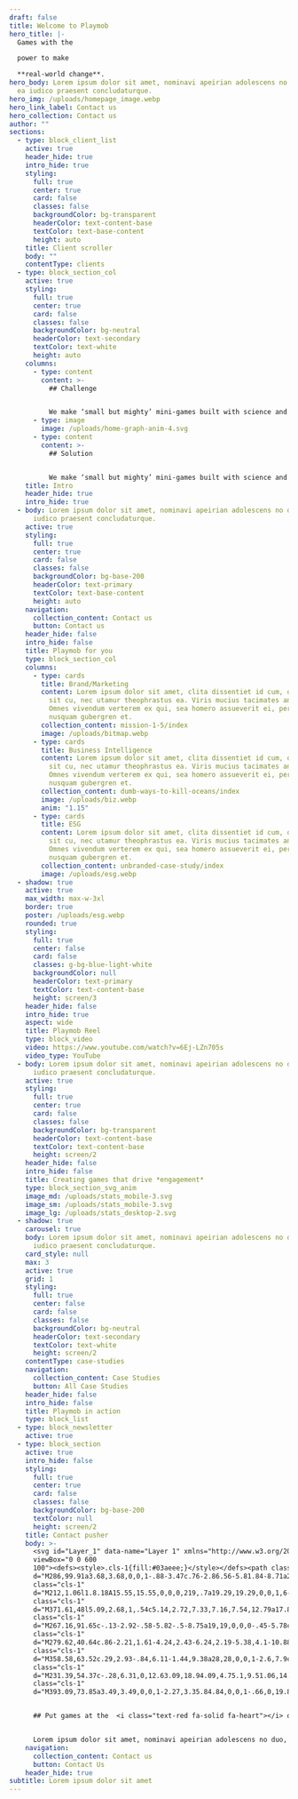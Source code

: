 ```yaml
---
draft: false
title: Welcome to Playmob
hero_title: |-
  Games with the  

  power to make  

  **real-world change**.
hero_body: Lorem ipsum dolor sit amet, nominavi apeirian adolescens no duo, pro
  ea iudico praesent concludaturque.
hero_img: /uploads/homepage_image.webp
hero_link_label: Contact us
hero_collection: Contact us
author: ""
sections:
  - type: block_client_list
    active: true
    header_hide: true
    intro_hide: true
    styling:
      full: true
      center: true
      card: false
      classes: false
      backgroundColor: bg-transparent
      headerColor: text-content-base
      textColor: text-base-content
      height: auto
    title: Client scroller
    body: ""
    contentType: clients
  - type: block_section_col
    active: true
    styling:
      full: true
      center: true
      card: false
      classes: false
      backgroundColor: bg-neutral
      headerColor: text-secondary
      textColor: text-white
      height: auto
    columns:
      - type: content
        content: >-
          ## Challenge


          We make ‘small but mighty’ mini-games built with science and fun. Packaged up and sent to people via games they play every day, our method is reaching and engaging audiences at scale while uncovering powerful ‘values-driven’ data.
      - type: image
        image: /uploads/home-graph-anim-4.svg
      - type: content
        content: >-
          ## Solution


          We make ‘small but mighty’ mini-games built with science and fun. Packaged up and sent to people via games they play every day, our method is reaching and engaging audiences at scale while uncovering powerful ‘values-driven’ data.
    title: Intro
    header_hide: true
    intro_hide: true
  - body: Lorem ipsum dolor sit amet, nominavi apeirian adolescens no duo, pro ea
      iudico praesent concludaturque.
    active: true
    styling:
      full: true
      center: true
      card: false
      classes: false
      backgroundColor: bg-base-200
      headerColor: text-primary
      textColor: text-base-content
      height: auto
    navigation:
      collection_content: Contact us
      button: Contact us
    header_hide: false
    intro_hide: false
    title: Playmob for you
    type: block_section_col
    columns:
      - type: cards
        title: Brand/Marketing
        content: Lorem ipsum dolor sit amet, clita dissentiet id cum, omittam postulant
          sit cu, nec utamur theophrastus ea. Viris mucius tacimates an sed.
          Omnes vivendum verterem ex qui, sea homero assueverit ei, per quando
          nusquam gubergren et.
        collection_content: mission-1-5/index
        image: /uploads/bitmap.webp
      - type: cards
        title: Business Intelligence
        content: Lorem ipsum dolor sit amet, clita dissentiet id cum, omittam postulant
          sit cu, nec utamur theophrastus ea. Viris mucius tacimates an sed.
          Omnes vivendum verterem ex qui, sea homero assueverit ei, per quando
          nusquam gubergren et.
        collection_content: dumb-ways-to-kill-oceans/index
        image: /uploads/biz.webp
        anim: "1.15"
      - type: cards
        title: ESG
        content: Lorem ipsum dolor sit amet, clita dissentiet id cum, omittam postulant
          sit cu, nec utamur theophrastus ea. Viris mucius tacimates an sed.
          Omnes vivendum verterem ex qui, sea homero assueverit ei, per quando
          nusquam gubergren et.
        collection_content: unbranded-case-study/index
        image: /uploads/esg.webp
  - shadow: true
    active: true
    max_width: max-w-3xl
    border: true
    poster: /uploads/esg.webp
    rounded: true
    styling:
      full: true
      center: false
      card: false
      classes: g-bg-blue-light-white
      backgroundColor: null
      headerColor: text-primary
      textColor: text-content-base
      height: screen/3
    header_hide: false
    intro_hide: true
    aspect: wide
    title: Playmob Reel
    type: block_video
    video: https://www.youtube.com/watch?v=6Ej-LZn705s
    video_type: YouTube
  - body: Lorem ipsum dolor sit amet, nominavi apeirian adolescens no duo, pro ea
      iudico praesent concludaturque.
    active: true
    styling:
      full: true
      center: true
      card: false
      classes: false
      backgroundColor: bg-transparent
      headerColor: text-content-base
      textColor: text-content-base
      height: screen/2
    header_hide: false
    intro_hide: false
    title: Creating games that drive *engagement*
    type: block_section_svg_anim
    image_md: /uploads/stats_mobile-3.svg
    image_sm: /uploads/stats_mobile-3.svg
    image_lg: /uploads/stats_desktop-2.svg
  - shadow: true
    carousel: true
    body: Lorem ipsum dolor sit amet, nominavi apeirian adolescens no duo, pro ea
      iudico praesent concludaturque.
    card_style: null
    max: 3
    active: true
    grid: 1
    styling:
      full: true
      center: false
      card: false
      classes: false
      backgroundColor: bg-neutral
      headerColor: text-secondary
      textColor: text-white
      height: screen/2
    contentType: case-studies
    navigation:
      collection_content: Case Studies
      button: All Case Studies
    header_hide: false
    intro_hide: false
    title: Playmob in action
    type: block_list
  - type: block_newsletter
    active: true
  - type: block_section
    active: true
    intro_hide: false
    styling:
      full: true
      center: true
      card: false
      classes: false
      backgroundColor: bg-base-200
      textColor: null
      height: screen/2
    title: Contact pusher
    body: >-
      <svg id="Layer_1" data-name="Layer 1" xmlns="http://www.w3.org/2000/svg"
      viewBox="0 0 600
      100"><defs><style>.cls-1{fill:#03aeee;}</style></defs><path class="cls-1"
      d="M286,99.91a3.68,3.68,0,0,1-.88-3.47c.76-2.86.56-5.81.84-8.71a208.08,208.08,0,0,1,3.74-23.67c.85-4,1.39-8,2-12,.75-4.63,1.44-9.28,3.31-13.63a22.84,22.84,0,0,1,3.08-5.33,1.46,1.46,0,0,1,2.56.11,13.1,13.1,0,0,1,1.46,3,210.47,210.47,0,0,1,5.1,22.88c1.24,7.25,2.21,14.54,3.06,21.85.22,1.87.39,3.74.59,5.62a2.84,2.84,0,0,0,.5,1.58c.26-1.35.48-2.54.71-3.73,2.4-12.71,4.5-25.49,7.48-38.09.9-3.83,1.91-7.64,3.1-11.39.29-.93.59-1.91,1.74-2.05s1.71.66,2.24,1.49a20.61,20.61,0,0,1,3,9,153,153,0,0,0,4.08,21.13,66.86,66.86,0,0,1,1.66,12,107.63,107.63,0,0,0,2.71,17.67,3,3,0,0,1-.25,2.26,1.73,1.73,0,0,0-.33,1.06c.09.63-.26.73-.75.77a1.81,1.81,0,0,1-2-1.59c-.49-3.47-1-6.93-1.46-10.4-.63-4.65-1.22-9.31-1.86-14A130.74,130.74,0,0,0,327.86,54a37,37,0,0,1-.75-5.85,39.14,39.14,0,0,0-1.55-8.79q-.13-.36-.3-.72s-.09-.06-.14-.1c-.35.34-.39.84-.62,1.22-1.71,2.82-1.55,6.1-2.33,9.15-1.23,4.79-2.36,9.61-3.48,14.43a61,61,0,0,0-1.48,11.1,2.48,2.48,0,0,1-.13.76,46.86,46.86,0,0,0-2.33,11.72,67.8,67.8,0,0,1-1.56,10.12,2.3,2.3,0,0,1-.84,1.38,1.55,1.55,0,0,1-2.37-.59c-1.08-2.27-1.27-4.74-1.67-7.17-.94-5.77-1.21-11.63-2.05-17.42-1-6.94-2.17-13.85-3.6-20.71q-1.31-6.28-2.87-12.53l0-.17c-.1-.39-.17-.91-.57-1s-.72.41-.95.76a11.65,11.65,0,0,0-1.58,4,144,144,0,0,0-3.6,20,4,4,0,0,1-.67,2.18,3.69,3.69,0,0,0-.57,2.16c0,4.15-1.13,8.14-1.7,12.2-.67,4.68-1.21,9.37-1.65,14.07-.13,1.47-.27,2.94-.36,4.42-.05.7-.71.84-1,1.29Z"/><path
      class="cls-1"
      d="M212,1.06l1.8.18A15.55,15.55,0,0,0,219,.7a19.29,19.29,0,0,1,6-.08c1.94.14,3.84.6,5.81.65A24.18,24.18,0,0,1,243,5.09a42.51,42.51,0,0,1,9.29,8.1,4.81,4.81,0,0,1,.85,2.43,27.63,27.63,0,0,1-1.83,16,51.12,51.12,0,0,1-3.42,6.87,2.59,2.59,0,0,1-.84.84c-2,1.34-4,2.74-6,4a19.48,19.48,0,0,1-6.83,2.48c-3.92.78-7.81,1.67-11.71,2.52-.8.17-1.63.2-2.2,1a2.32,2.32,0,0,0-.55,1.82c.54,3.87,1,7.75,1.4,11.63.39,3.49,1,7,1.67,10.42a63.6,63.6,0,0,1,1,7.69c.1,1.55.18,3.11.22,4.67,0,.39-.08.64-.49.76s-.79.33-1.2.48a2.76,2.76,0,0,1-3.27-1.1.93.93,0,0,1-.1-1c.89-1.21.48-2.59.44-3.86-.08-2.43-.24-4.86-.46-7.29-.15-1.65-.24-3.31-.39-5-.18-2-.4-4-.64-6-.15-1.26-.27-2.55-.39-3.82-.23-2.23-.58-4.45-.9-6.68-.2-1.37-.4-2.74-.64-4.11-.45-2.66-.8-5.34-1.2-8-.33-2.27-.67-4.55-.91-6.84-.19-1.8-.55-3.6-.68-5.41-.1-1.4-.21-2.79-.37-4.18-.28-2.52-.63-5-1.09-7.52-.3-1.67-.66-3.32-1-5-.28-1.48-.65-2.94-1.05-4.39-.17-.6-.76-.84-1.07-1.32a2.45,2.45,0,0,1,1.47-3.93A5.7,5.7,0,0,1,212,1.06Zm12.24,4a52.09,52.09,0,0,0-9,.81c-.7.11-.88.35-.79,1.05q.78,6.19,1.5,12.42a33.62,33.62,0,0,0,1.8,8.78c1.07,2.71,1,5.67,1.24,8.56a36.18,36.18,0,0,0,1,6.7c.09.35.14.69.71.64a66.32,66.32,0,0,0,10.12-1.55,30.44,30.44,0,0,0,12.5-5.77,3.65,3.65,0,0,0,1-1c2.11-4.17,4.07-8.4,4.71-13.09a10.79,10.79,0,0,0-2.11-8.76,20.38,20.38,0,0,0-6.68-5.31A35.06,35.06,0,0,0,224.28,5Z"/><path
      class="cls-1"
      d="M371.61,48l5.09,2.68,1,.54c5.14,2.72,7.33,7.16,7.54,12.79a17.84,17.84,0,0,1-4.79,13.44,12.83,12.83,0,0,1-7.06,3.48c-1.76.37-3.51.77-5.26,1.16a1.65,1.65,0,0,1-2.06-1.52c-.19-1.93-.33-3.86-.47-5.8-.65-8.72-1.33-17.44-2.25-26.14-1.12-10.54-2.59-21-4.72-31.42-.2-1,.42-.83.9-1.07a16.42,16.42,0,0,1,8.24-1.23,13.42,13.42,0,0,1,10.54,5.22,14.79,14.79,0,0,1,2.84,10.49,18.09,18.09,0,0,1-3,8.43,75.52,75.52,0,0,1-6.09,8.35C371.93,47.57,371.8,47.76,371.61,48Zm-4.23-1.84A18,18,0,0,0,370,43.75a44,44,0,0,0,6.29-9.65,7.56,7.56,0,0,0,1-5.62A18.79,18.79,0,0,0,374.64,22,7.2,7.2,0,0,0,370.18,19a13.76,13.76,0,0,0-6,.24c-.65.15-.71.49-.65,1.05.7,6.42,1.42,12.84,2,19.26A20.31,20.31,0,0,0,367.38,46.16Zm13.91,19.7a17.53,17.53,0,0,0-1.65-7.4,6.17,6.17,0,0,0-2.41-2.75,33.62,33.62,0,0,0-8.48-4.12c-1.14-.32-1.23-.25-1.24.93a9.14,9.14,0,0,0,.13,1.81,54.24,54.24,0,0,1,.82,7.64c.21,4.82.94,9.62,1.46,14.43,0,.22,0,.53.25.59.84.17,1.69.66,2.53.41a19,19,0,0,0,4.35-1.73,7.07,7.07,0,0,0,3.18-3.77A17.45,17.45,0,0,0,381.29,65.86Z"/><path
      class="cls-1"
      d="M267.16,91.65c-.13-2.92-.58-5.82-.5-8.75a19,19,0,0,0-.45-5.78c-.72-2.52-.41-5.12-.86-7.66-.26-1.48-.46-3-.61-4.47-.07-.72-.45-1-1.07-1.1a31.26,31.26,0,0,0-5-.49c-.64,0-1.28,0-1.91,0a2,2,0,0,0-2.3,1.86c-.25,1.37-.4,2.75-.58,4.13-.79,6.35-2,12.63-3.25,18.91a45.2,45.2,0,0,0-.8,5.32,4.46,4.46,0,0,1-.68,2.13,2.13,2.13,0,0,1-3,.67,1.41,1.41,0,0,1-.75-1.67c2.34-10.25,4.24-20.58,5.85-31,1-6.38,2-12.76,3.12-19.12.47-2.55,1.37-5,1.9-7.57.64-3.12,1.22-6.25,1.71-9.39.08-.51.26-.68.76-.72.92-.06,1.83-.27,2.76-.29S263,27,263.18,28c1.19,5.23,2,10.51,2.85,15.81.62,3.95,1,7.93,1.47,11.89a15.22,15.22,0,0,1,.1,2.34c0,.81-.11,1.58.65,2.19a1,1,0,0,1,.15,1.36,1.93,1.93,0,0,0-.19,1.48c.56,5,1.13,10,1.63,15,.34,3.38.49,6.76.57,10.15a21.49,21.49,0,0,0,.73,3.38,5.06,5.06,0,0,1-.16,2.83c-.26.68-.61,1.23-1.47,1.25a2,2,0,0,1-2-1.07A6.21,6.21,0,0,1,267.16,91.65Zm-6.71-56.79-.33.71a41.78,41.78,0,0,0-2.39,10.09c-.64,4.42-1.08,8.88-2,13.26-.1.53.07.63.56.63,2.35,0,4.69,0,7,0,.44,0,.62-.11.59-.58-.1-1.62-.14-3.23-.27-4.84a111.88,111.88,0,0,0-2-13C261.25,39.12,260.88,37.11,260.45,34.86Z"/><path
      class="cls-1"
      d="M279.62,40.64c.86-2.21,1.61-4.24,2.43-6.24,2.19-5.38,4.1-10.88,6.46-16.2.34-.77.73-1.52,1.1-2.27a1.63,1.63,0,0,1,2.26-.66c.86.33,1,.76.69,1.82a2.88,2.88,0,0,1-.18.49c-2.18,4.31-3.51,9-5.59,13.34a20.46,20.46,0,0,0-1.68,4.68c-.64,3.29-2.32,6.2-3,9.47a30.44,30.44,0,0,0-.11,12,30.2,30.2,0,0,1,.24,5.29c.15,5.5.2,11,.07,16.52,0,.75-.1,1.5-.17,2.25a1.36,1.36,0,0,1-1.13,1.36,1.51,1.51,0,0,1-1.62-.72,3.87,3.87,0,0,1-.77-2.71,222.77,222.77,0,0,0-.26-24.24c-.41-7.22-2.73-13.8-5.7-20.25a5.82,5.82,0,0,1-.94-3.11.92.92,0,0,0-.12-.41c-1.28-2.82-1.9-5.88-3.18-8.71a21.88,21.88,0,0,1-1.63-5.75c-.21-1.45-.05-1.81,1-2a2.19,2.19,0,0,1,2.66,1.52,34.12,34.12,0,0,0,.93,3.61,123.45,123.45,0,0,0,7.64,19.92C279.21,39.88,279.36,40.16,279.62,40.64Z"/><path
      class="cls-1"
      d="M358.58,63.52c.29,2.93-.84,6.11-1.44,9.38a28,28,0,0,1-2.6,7.9c-.88,1.69-1.71,3.5-3.49,4.47-2,1.1-4.17,1.6-6.41.54a4.15,4.15,0,0,1-1.36-1.17c-1.59-1.86-3-3.77-3.31-6.37s-.87-5.41-1-8.13a61.71,61.71,0,0,1,.1-8.49,104.71,104.71,0,0,1,2.13-11.94,8.12,8.12,0,0,1,3.27-4.89c.65-.48,1.21-.09,1.79-.15a13.78,13.78,0,0,1,5.16-.1,3.76,3.76,0,0,1,1.91,1.09,2.33,2.33,0,0,0,.66.54c2.23,1.09,3.21,3.06,3.71,5.34a46.39,46.39,0,0,1,.73,7.63C358.52,60.47,358.56,61.76,358.58,63.52Zm-16,3.2a54.29,54.29,0,0,0,.32,8.49,11.64,11.64,0,0,0,2.94,6.55,2.64,2.64,0,0,0,4.17-.24,16,16,0,0,0,2.29-4,45.44,45.44,0,0,0,2.45-8.93,21.36,21.36,0,0,0,.81-5.83c-.13-2.26-.36-4.51-.49-6.76a9.38,9.38,0,0,0-2-6A3.4,3.4,0,0,0,350,48.55c-.43.06-.72-.06-.82-.54s-.34-.41-.68-.34c-.78.18-1.58.34-2.37.5a1.06,1.06,0,0,0-.72.58,10.83,10.83,0,0,0-1.2,3C343.35,56.89,342.11,62,342.62,66.72Z"/><path
      class="cls-1"
      d="M231.39,54.37c-.28,6.31,0,12.63.09,18.94.09,4.75.1,9.51.06,14.26,0,1-.47,1.88-.52,2.88,0,.68.2.93.81,1a13.27,13.27,0,0,0,2.59.3,28.57,28.57,0,0,1,6.05.42,6.1,6.1,0,0,0,1.9-.07c.58-.07.78.14.72.71s0,.87,0,1.3c0,1.17-.5,1.63-1.65,1.59-3.16-.14-6.29-.56-9.42-1-1.41-.19-2.81-.42-4.21-.6-.49-.06-.64-.23-.54-.73a65.85,65.85,0,0,0,1.06-12.53c0-5.88.05-11.76-.1-17.64-.08-3.45-.3-6.89-.28-10.34a1.61,1.61,0,0,1,2-1.74c1,.12,1.45.58,1.43,1.61Z"/><path
      class="cls-1"
      d="M393.09,73.85a3.49,3.49,0,0,1-2.27,3.35.84.84,0,0,1-.66,0,19.83,19.83,0,0,1-3.07-1.76.65.65,0,0,1-.33-.57,3.08,3.08,0,0,1,1.4-3,3.4,3.4,0,0,1,3.75-.28A2.42,2.42,0,0,1,393.09,73.85Z"/></svg>


      ## Put games at the  <i class="text-red fa-solid fa-heart"></i> of your business strategy


      Lorem ipsum dolor sit amet, nominavi apeirian adolescens no duo, pro ea iudico praesent concludaturque.
    navigation:
      collection_content: Contact us
      button: Contact Us
    header_hide: true
subtitle: Lorem ipsum dolor sit amet
---
```

